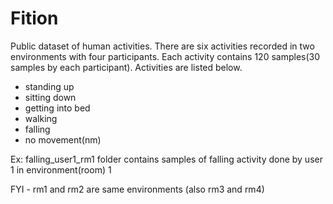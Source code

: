 # Fition

Public dataset of human activities. There are six activities recorded in two environments with four participants. Each activity contains 120 samples(30 samples by each participant). Activities are listed below. ​
* standing up
* sitting down
* getting into bed
* walking
* falling
* no movement(nm) 

Ex: falling_user1_rm1 folder contains samples of falling activity done by user 1 in environment(room) 1 

FYI - rm1 and rm2 are same environments (also rm3 and rm4)
